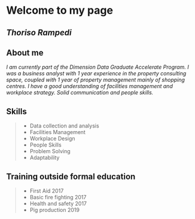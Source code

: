 # Welcome to my page
## *Thoriso Rampedi*

## About me
*I am currently part of the Dimension Data Graduate Accelerate Program. I was a business analyst with 1 year experience in the property consulting space, coupled with 1 year of property management mainly of shopping centres. I have a good understanding of facilities management and workplace strategy. Solid communication and people skills.* 

## Skills 
>
> - Data collection and analysis
> - Facilities Management 
> - Workplace Design
> - People Skills 
> - Problem Solving 
> - Adaptability 

## Training outside formal education 
>
> - First Aid 2017
> - Basic fire fighting 2017
> - Health and safety 2017
> - Pig production 2019
 



 
 


 

 
